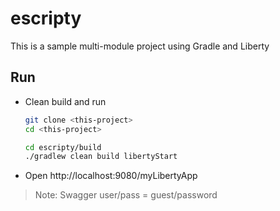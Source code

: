 # escripty

This is a sample multi-module project using Gradle and Liberty

## Run

- Clean build and run

  ```bash
  git clone <this-project>
  cd <this-project>

  cd escripty/build
  ./gradlew clean build libertyStart
  ```
- Open http://localhost:9080/myLibertyApp


> Note: Swagger user/pass = guest/password
